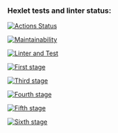 ### Hexlet tests and linter status:
[![Actions Status](https://github.com/sch0nik/python-project-lvl3/workflows/hexlet-check/badge.svg)](https://github.com/sch0nik/python-project-lvl3/actions)

[![Maintainability](https://api.codeclimate.com/v1/badges/a99a88d28ad37a79dbf6/maintainability)](https://codeclimate.com/github/codeclimate/codeclimate/maintainability)

[![Linter and Test](https://github.com/sch0nik/python-project-lvl3/actions/workflows/Linter_and_Test.yml/badge.svg)](https://github.com/sch0nik/python-project-lvl3/actions/workflows/Linter_and_Test.yml)

[![First stage](https://asciinema.org/a/uENGjl5MWPHiaKylZmqX8OGWl.svg)](https://asciinema.org/a/uENGjl5MWPHiaKylZmqX8OGWl)

[![Third stage](https://asciinema.org/a/F4d7KP1h18lMCsghywEAfQKR9.svg)](https://asciinema.org/a/F4d7KP1h18lMCsghywEAfQKR9)

[![Fourth stage](https://asciinema.org/a/Ts2O7bbkhN2HD06A9Rb8yPcQ4.svg)](https://asciinema.org/a/Ts2O7bbkhN2HD06A9Rb8yPcQ4)

[![Fifth stage](https://asciinema.org/a/1nQNMwwxes63Loi9xcyU9RAb7.svg)](https://asciinema.org/a/1nQNMwwxes63Loi9xcyU9RAb7)

[![Sixth stage](https://asciinema.org/a/cqCLPXefdYlpeqduc7aoFU31d.svg)](https://asciinema.org/a/cqCLPXefdYlpeqduc7aoFU31d)
